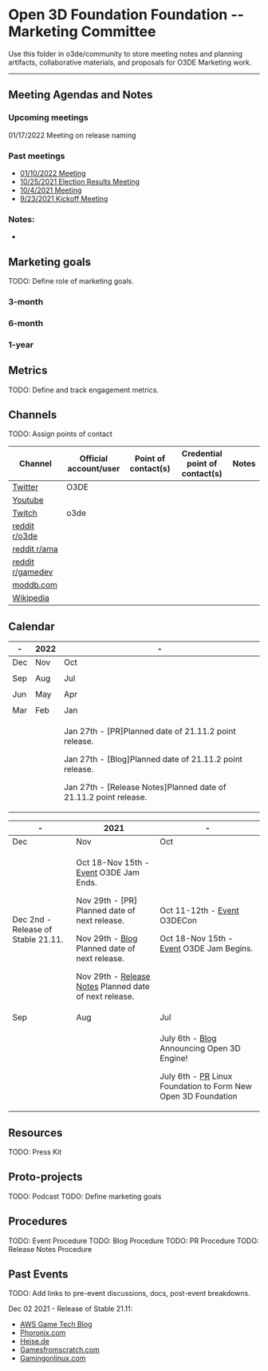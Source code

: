 # Open 3D  Foundation Foundation -- Marketing Committee

Use this folder in o3de/community to store meeting notes and planning artifacts, collaborative materials, and proposals for O3DE Marketing work.

---

## Meeting Agendas and Notes

### Upcoming meetings

01/17/2022 Meeting on release naming

### Past meetings

* [01/10/2022 Meeting](meeting-notes/meeting-agenda-2022-01-10.md)
* [10/25/2021 Election Results Meeting](meeting-notes/meeting-agenda-2021-10-25.md)
* [10/4/2021 Meeting](meeting-notes/meeting-agenda-2021-10-4.md)
* [9/23/2021 Kickoff Meeting](meeting-notes/meeting-agenda-2021-9-23.md)

### Notes:

* 
## Marketing goals

TODO: Define role of marketing goals.

### 3-month

### 6-month

### 1-year

## Metrics

TODO: Define and track engagement metrics.

## Channels

TODO:  Assign points of contact

| Channel | Official account/user | Point of contact(s) | Credential point of contact(s) | Notes |
|-|-|-|-|-|
| [Twitter](https://twitter.com/o3dengine) | O3DE | | | | 
| [Youtube](https://www.youtube.com/channel/UCTC8GDw1XidOTUBEFRbN-sA) | | | | | 
| [Twitch](https://www.twitch.tv/o3de) | o3de | | |  |
| [reddit r/o3de](https://www.reddit.com/r/O3DE/) | | | | | 
| [reddit r/ama](https://www.reddit.com/r/AMA/) |  | |  | 
| [reddit r/gamedev](https://www.reddit.com/r/gamedev/) | | |  | 
| [moddb.com](https://www.moddb.com/) |  |  |  |
| [Wikipedia](https://en.wikipedia.org/wiki/Open_3D_Engine) | | |  | 

## Calendar

| - | 2022 | - | 
|-|-|-|
| Dec | Nov | Oct |
||||
| Sep | Aug | Jul |
||||
| Jun | May | Apr |
||||
| Mar | Feb | Jan |
|||<p>Jan 27th - [PR]Planned date of 21.11.2 point release.</p><p>Jan 27th - [Blog]Planned date of 21.11.2 point release.</p><p>Jan 27th - [Release Notes]Planned date of 21.11.2 point release.</p> |

| - | 2021 | - | 
|-|-|-|
| Dec | Nov | Oct |
| <p>Dec 2nd - Release of Stable 21.11.</p> | <p>Oct 18-Nov 15th - [Event](https://itch.io/jam/o3de-jam-1) O3DE Jam Ends.</p><p>Nov 29th - [PR] Planned date of next release.</p><p>Nov 29th - [Blog](https://o3de.org/blog/posts/o3de-2111-announcement/) Planned date of next release.</p><p>Nov 29th - [Release Notes](https://o3de.org/docs/release-notes/archive/21-11-release-notes/) Planned date of next release.</p> | <p>Oct 11-12th - [Event](https://events.linuxfoundation.org/o3decon/) O3DECon</p><p>Oct 18-Nov 15th - [Event](https://itch.io/jam/o3de-jam-1) O3DE Jam Begins.</p> |
| Sep | Aug | Jul |
||| <p>July 6th - [Blog](https://o3de.org/blog/posts/welcome-post/) Announcing Open 3D Engine!</p><p>July 6th - [PR](https://www.linuxfoundation.org/press-release/linux-foundation-to-form-new-open-3d-foundation/) Linux Foundation to Form New Open 3D Foundation</p> |

## Resources

TODO: Press Kit

## Proto-projects

TODO: Podcast
TODO: Define marketing goals

## Procedures

TODO: Event Procedure
TODO: Blog Procedure
TODO: PR Procedure
TODO: Release Notes Procedure

## Past Events

TODO: Add links to pre-event discussions, docs, post-event breakdowns.

Dec 02 2021 - Release of Stable 21.11:
- [AWS Game Tech Blog](https://aws.amazon.com/blogs/gametech/built-for-builders-aws-and-open-3d-engine-stable-21-11-release/)
- [Phoronix.com](https://www.phoronix.com/scan.php?page=news_item&px=Open-3D-O3DE-21.11)
- [Heise.de](https://www.heise.de/news/Spieleentwicklung-Open-3D-Engine-erreicht-erste-Hauptversion-6287125.html)
- [Gamesfromscratch.com](https://gamefromscratch.com/the-o3de-game-engine-has-first-major-release/)
- [Gamingonlinux.com](https://www.gamingonlinux.com/2021/12/open-3d-engine-o3de-sees-a-first-major-release-linux-support-in-preview/page=2/#r215512)
